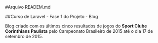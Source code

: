 #Arquivo READEM.md

##Curso de Laravel - Fase 1 do Projeto - Blog

Blog criado com os últimos cinco resultados de jogos do **Sport Clube Corinthians Paulista** pelo Campeonato Brasileiro de 2015 até o dia 17 de setembro de 2015.
